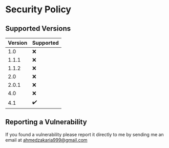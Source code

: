 # Security Policy

## Supported Versions

| Version | Supported          |
| ------- | ------------------ |
| 1.0     | :x:                |
| 1.1.1   | :x:                |
| 1.1.2   | :x:                |
| 2.0     | :x:                |
| 2.0.1   | :x:                |
| 4.0     | :x:                |
| 4.1     | :heavy_check_mark: |

## Reporting a Vulnerability

If you found a vulnerability please report it directly to me by sending me an email at [ahmedzakaria999@gmail.com](mailto:ahmedzakaria999@gmail.com)
